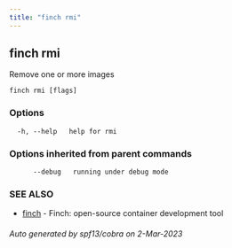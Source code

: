 ```yaml
---
title: "finch rmi"
---
```

## finch rmi

Remove one or more images

```
finch rmi [flags]
```

### Options

```
  -h, --help   help for rmi
```

### Options inherited from parent commands

```
      --debug   running under debug mode
```

### SEE ALSO

* [finch](../finch/)	 - Finch: open-source container development tool

###### Auto generated by spf13/cobra on 2-Mar-2023
